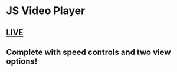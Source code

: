 # JS Video Player

## [LIVE](https://mathcodes.github.io/Javascript-Video-Player/)

## Complete with speed controls and two view options!

